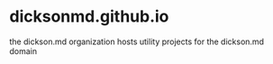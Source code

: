 # dicksonmd.github.io

the dickson.md organization hosts utility projects for the dickson.md domain
